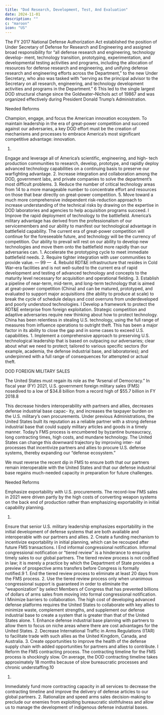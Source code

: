 ```yaml
---
title: "Dod Research, Development, Test, And Evaluation"
date: 2024-11-01
description: ""
c: "maroon"
icon: "US"
---
```



The FY 2017 National Defense Authorization Act established the position of
Under Secretary of Defense for Research and Engineering and assigned broad
responsibility for “all defense research and engineering, technology develop-
ment, technology transition, prototyping, experimentation, and developmental
testing activities and programs, including the allocation of resources for defense
research and engineering, and unifying defense research and engineering efforts
across the Department,” to the new Under Secretary, who also was tasked with
“serving as the principal advisor to the Secretary on all research, engineering,
and technology development activities and programs in the Department.” 6 This
led to the single largest DOD structural change since the Goldwater–Nichols
act of 19867 and was organized effectively during President Donald Trump’s
Administration.

Needed Reforms

Champion, engage, and focus the American innovation ecosystem.
To maintain leadership in the era of great-power competition and
succeed against our adversaries, a key DOD effort must be the creation
of mechanisms and processes to embrace America’s most significant
competitive advantage: innovation.

1.
Engage and leverage all of America’s scientific, engineering, and high-
tech production communities to research, develop, prototype, and
rapidly deploy advanced technology capabilities on a continuing basis to
preserve our warfighting advantage.
2. Increase integration and collaboration among the DOD, government labs,
and private companies to solve the department’s most difficult problems.
3. Reduce the number of critical technology areas from 14 to a more
manageable number to concentrate effort and resources on those that
bear directly on great-power competition.
5. Move toward a much more comprehensive independent risk-reduction
approach to increase understanding of the technical risks by drawing
on the expertise in DOD laboratories and agencies to help acquisition
programs succeed.
l
Improve the rapid deployment of technology to the battlefield.
America’s military advantage has derived from the professionalism of our
servicemembers and our ability to manifest our technological advantage
in battlefield capability. The current era of great-power competition will
continue for the foreseeable future, and technology will be the currency of
competition. Our ability to prevail will rest on our ability to develop new
technologies and move them onto the battlefield more rapidly than our
adversaries can.
1.
Accelerate the prototyping cycle to meet immediate battlefield needs.
2. Require tighter integration with user communities to provide value.
— 99 —
﻿
4. Rebuild RDT&E infrastructure that resides in Cold War–era facilities
and is not well-suited to the current era of rapid development and
testing of advanced technology and concepts to the maturity level
necessary for acquisition and operational fielding.
3. Establish a pipeline of near-term, mid-term, and long-term technology
that is aimed at great-power competition (China) and can be matured,
prototyped, and evaluated to support major acquisitions (the ability to
produce at scale) to break the cycle of schedule delays and cost overruns
from underdeveloped and poorly understood technologies.
l
Develop a framework to protect the RDT&E enterprise from foreign
exploitation. Strategic competition and adaptive adversaries require new
thinking about how to protect technology. China has been relentless in
stealing U.S. technology, using the full range of measures from influence
operations to outright theft. This has been a major factor in its ability to
close the gap and in some cases to exceed U.S. capabilities.
1.
Implement a comprehensive approach to preserving U.S. technological
leadership that is based on outpacing our adversaries; clear about what we
need to protect; tailored to various specific sectors (for example, academia,
the defense industrial base, and laboratories); and underpinned with a full
range of consequences for attempted or actual theft.

DOD FOREIGN MILITARY SALES

The United States must regain its role as the “Arsenal of Democracy.” In fiscal
year (FY) 2021, U.S. government foreign military sales (FMS) nosedived to a low of
$34.8 billion from a record high of $55.7 billion in FY 2018.8 

This decrease hinders
interoperability with partners and allies, decreases defense industrial base capac-
ity, and increases the taxpayer burden on the U.S. military’s own procurements.
Under previous Administrations, the United States built its reputation as a reliable
partner with a strong defense industrial base that could supply military articles
and goods in a timely manner. Today’s FMS process is encumbered by byzantine
bureaucracy, long contracting times, high costs, and mundane technology.
The United States can change this downward trajectory by improving inter-
nal processes that incentivize partners and allies to procure U.S. defense systems,
thereby expanding our “defense ecosystem.”

We must reverse the recent dip in
FMS to ensure both that our partners remain interoperable with the United States
and that our defense industrial base regains much-needed capacity in preparation
for future challenges.

Needed Reforms

Emphasize exportability with U.S. procurements. The record-low
FMS sales in 2021 were driven partly by the high costs of converting
weapon systems on the back end of production rather than emphasizing
exportability in initial capability planning.


1.
Ensure that senior U.S. military leadership emphasizes exportability in
the initial development of defense systems that are both available and
interoperable with our partners and allies.
2. Create a funding mechanism to incentivize exportability in initial
planning, which can be recouped after future FMS transactions.
l
End informal congressional notification. Informal congressional
notification or “tiered review” is a hinderance to ensuring timely sales to
our global partners. The tiered review process is not codified in law; it is
merely a practice by which the Department of State provides a preview of
prospective arms transfers before Congress is formally notified.9
1.
End the tiered review process to eliminate at least 20 days from the
FMS process.
2. Use the tiered review process only when unanimous congressional
support is guaranteed in order to eliminate the “weaponization” by
select Members of Congress that has prevented billions of dollars of
arms sales from moving into formal congressional notification.
﻿
l
Minimize barriers to collaboration. The high cost of developing
advanced defense platforms requires the United States to collaborate with
key allies to minimize waste, complement strengths, and supplement our
defense industrial base to create a system that is greater than that of the
United States alone.
1.
Enhance defense industrial base planning with partners to allow
them to focus on niche areas where there are cost advantages for the
United States.
2. Decrease International Traffic in Arms Regulations (ITAR) to facilitate
trade with such allies as the United Kingdom, Canada, and Australia.
3. Create opportunities to improve the health of the defense supply chain
with added opportunities for partners and allies to contribute.
l
Reform the FMS contracting process. The contracting timeline for the
FMS process is shockingly slow. On average, the DOD contracting timeline
takes approximately 18 months because of slow bureaucratic processes and
chronic understaffing.10
 
1.
Immediately fund more contracting capacity in all services to decrease
the contracting timeline and improve the delivery of defense articles to
our global partners.
2. Rationalize and speed arms sales decision-making to preclude our
enemies from exploiting bureaucratic slothfulness and allow us to
manage the development of indigenous defense industrial bases.

